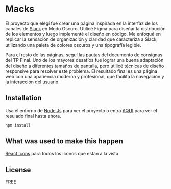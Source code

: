 # Macks

El proyecto que elegí fue crear una página inspirada en la interfaz de los canales de [Slack](https://app.slack.com/) en Modo Oscuro. Utilicé Figma para diseñar la distribución de los elementos y luego implementé el diseño en código. Me enfoqué en replicar la sensación de organización y claridad que caracteriza a Slack, utilizando una paleta de colores oscuros y una tipografía legible.

Para el resto de las páginas, seguí las pautas del documento de consignas del TP Final. Uno de los mayores desafíos fue lograr una buena adaptación del diseño a diferentes tamaños de pantalla, pero utilicé técnicas de diseño responsive para resolver este problema. El resultado final es una página web con una apariencia moderna y profesional, que facilita la navegación y la interacción del usuario.

## Installation

Usa el entorno de [Node Js](https://nodejs.org/en/download/package-manager) para ver el proyecto o entra [AQUI](https://slack-clone-macks-v2.vercel.app/) para ver el resulado final hasta ahora.

```bash
npm install
```

## What was used to make this happen

[React Icons](https://react-icons.github.io/react-icons/) para todos los iconos que estan a la vista

## License

FREE

